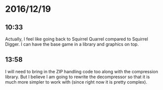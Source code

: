 # 2016/12/19

## 10:33

Actually, I feel like going back to Squirrel Quarrel compared to Squirrel
Digger. I can have the base game in a library and graphics on top.

## 13:58

I will need to bring in the ZIP handling code too along with the compression
library. But I believe I am going to rewrite the decompressor so that it is
much more simpler to work with (since right now it is pretty complex).
